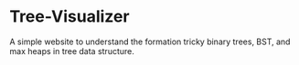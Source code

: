 # Tree-Visualizer

A simple website to understand the formation tricky binary trees, BST, and max heaps in tree data structure.